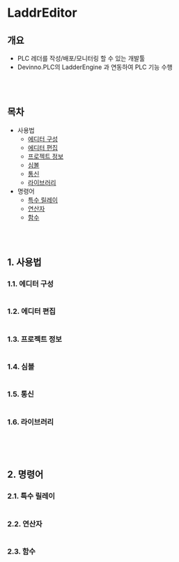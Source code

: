 # LaddrEditor

## 개요
* PLC 레더를 작성/배포/모니터링 할 수 있는 개발툴
* Devinno.PLC의 LadderEngine 과 연동하여 PLC 기능 수행

<br />
<br />  

## 목차
 * 사용법
   * [에디터 구성](#에디터-구성)
   * [에디터 편집](#에디터-편집)
   * [프로젝트 정보](#프로젝트-정보)
   * [심볼](#1.4.심볼)
   * [통신](#-통신)
   * [라이브러리](#라이브러리)
 * 명령어
   * [특수 릴레이](#특수-릴레이)
   * [연산자](#연산자)
   * [함수](#함수)


<br />
<br />  


## 1. 사용법

### 1.1. 에디터 구성
```
```
### 1.2. 에디터 편집
```
```
### 1.3. 프로젝트 정보
```
```
### 1.4. 심볼
```
```
### 1.5. 통신
```
```
### 1.6. 라이브러리
```
```

<br />
<br />  

## 2. 명령어

### 2.1. 특수 릴레이
```
```
### 2.2. 연산자
```
```
### 2.3. 함수
```
```